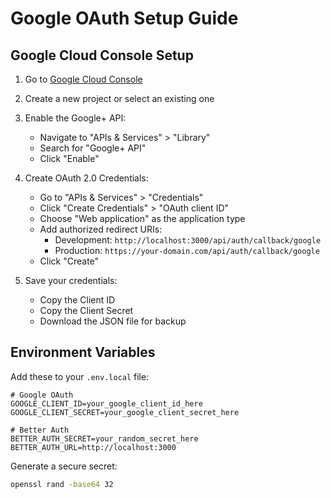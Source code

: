 # Google OAuth Setup Guide

## Google Cloud Console Setup

1. Go to [Google Cloud Console](https://console.cloud.google.com/)
2. Create a new project or select an existing one
3. Enable the Google+ API:
   - Navigate to "APIs & Services" > "Library"
   - Search for "Google+ API"
   - Click "Enable"

4. Create OAuth 2.0 Credentials:
   - Go to "APIs & Services" > "Credentials"
   - Click "Create Credentials" > "OAuth client ID"
   - Choose "Web application" as the application type
   - Add authorized redirect URIs:
     - Development: `http://localhost:3000/api/auth/callback/google`
     - Production: `https://your-domain.com/api/auth/callback/google`
   - Click "Create"

5. Save your credentials:
   - Copy the Client ID
   - Copy the Client Secret
   - Download the JSON file for backup

## Environment Variables

Add these to your `.env.local` file:

```env
# Google OAuth
GOOGLE_CLIENT_ID=your_google_client_id_here
GOOGLE_CLIENT_SECRET=your_google_client_secret_here

# Better Auth
BETTER_AUTH_SECRET=your_random_secret_here
BETTER_AUTH_URL=http://localhost:3000
```

Generate a secure secret:
```bash
openssl rand -base64 32
```
